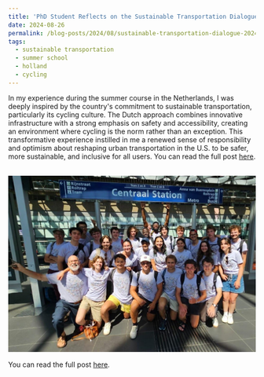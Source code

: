 ```yaml
---
title: 'PhD Student Reflects on the Sustainable Transportation Dialogue of Civilizations in Holland'
date: 2024-08-26
permalink: /blog-posts/2024/08/sustainable-transportation-dialogue-2024/
tags:
  - sustainable transportation
  - summer school
  - holland
  - cycling
---
```


In my experience during the summer course in the Netherlands, I was deeply inspired by the country's commitment to sustainable transportation, particularly its cycling culture. The Dutch approach combines innovative infrastructure with a strong emphasis on safety and accessibility, creating an environment where cycling is the norm rather than an exception. This transformative experience instilled in me a renewed sense of responsibility and optimism about reshaping urban transportation in the U.S. to be safer, more sustainable, and inclusive for all users. You can read the full post [here](https://coe.northeastern.edu/news/a-reflection-on-the-sustainable-transportation-dialogue-of-civilizations-course-in-holland/).

<br/><img src='/images/holland_2024.jpg'>

You can read the full post [here](https://coe.northeastern.edu/news/a-reflection-on-the-sustainable-transportation-dialogue-of-civilizations-course-in-holland/).
